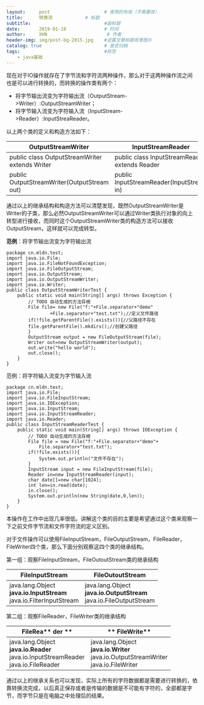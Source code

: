 ```yaml
---
layout:     post                    # 使用的布局（不需要改）
title:      转换流            # 标题 
subtitle:         					#副标题   
date:       2019-01-18              # 时间
author:     XHN                      # 作者
header-img: img/post-bg-2015.jpg    #这篇文章标题背景图片
catalog: true                       # 是否归档
tags:                               #标签
    - java基础
---
```


现在对于IO操作就存在了字节流和字符流两种操作，那么对于这两种操作流之间也是可以进行转换的，而转换的操作类有两个：

- 将字节输出流变为字符输出流（OutputStream->Writer）:OutputStreamWriter；
- 将字节输入流变为字符输入流（InputStream->Reader）:InputStreaReader。

以上两个类的定义和构造方法如下：


| **OutputStreamWriter** | **InputStreamReader** |
| --- | --- |
| public class OutputStreamWriter <BR>extends Writer | public class InputStreamReader<BR>extends Reader |
| public OutputStreamWriter(OutputStream out) | public InputStreamReader(InputStream in) |


通过以上的继承结构和构造方法可以清楚发现，既然OutputStreamWriter是Writer的子类，那么必然OutputStreamWriter可以通过Writer类执行对象的向上转型进行接收，而同时这个OutputStreamWriter类的构造方法可以接收OutputStream，这样就可以完成转型。

**范例**：将字节输出流变为字符输出流

	package cn.mldn.test;
	import java.io.File;
	import java.io.FileNotFoundException;
	import java.io.FileOutputStream;
	import java.io.OutputStream;
	import java.io.OutputStreamWriter;
	import java.io.Writer;
	public class OutputStreamWriterTest {
		public static void main(String[] args) throws Exception {
			// TODO 自动生成的方法存根
			File file= new File("f:"+File.separator+"demo"
					+File.separator+"test.txt");//定义文件路径
			if(!file.getParentFile().exists()){//父路径不存在
			file.getParentFile().mkdirs();//创建父路径
			}
			OutputStream output = new FileOutputStream(file);
			Writer out=new OutputStreamWriter(output);
			out.write("hello world");
			out.close();
		}
	}

范例：将字符输入流变为字节输入流

	package cn.mldn.test;
	import java.io.File;
	import java.io.FileInputStream;
	import java.io.IOException;
	import java.io.InputStream;
	import java.io.InputStreamReader;
	import java.io.Reader;
	public class InputStreamReaderTest {
		public static void main(String[] args) throws IOException {
			// TODO 自动生成的方法存根
			File file = new File("f:"+File.separator+"demo"+
				File.separator+"test.txt");
			if(!file.exists()){
				System.out.println("文件不存在");
			}
			InputStream input = new FileInputStream(file);
			Reader in=new InputStreamReader(input);
			char date[]=new char[1024];
			int len=in.read(date);
			in.close();
			System.out.println(new String(date,0,len));
		}
	}

本操作在工作中出现几率很低。讲解这个类的目的主要是希望通过这个类来观察一下之前文件字节流和文件字符流的定义区别。

对于文件操作可以使用FileInputStream，FileOutputStream，FileReader，FileWriter四个类，那么下面分别观察这四个类的继承结构。

第一组：观察FileInputStream，FileOutoutStream类的继承结构

| **FileInputStream** | **FileOutoutStream** |
| --- | --- |
| java.lang.Object<br> **java.io.InputStream** <br>java.io.FilterInputStream | java.lang.Object<br> **java.io.OutputStream** <br>java.io.FileOutputStream |




第二组：观察FileReader，FileWriter类的继承结构

| **FileRea**** der **|** FileWrite** |
| --- | --- |
| java.lang.Object<br> **java.io.Reader** <br>java.io.InputStreamReader<br>java.io.FileReader | java.lang.Object<br> **java.io.Writer** <br>java.io.OutputStreamWriter<br>java.io.FileWriter |




通过以上的继承关系也可以发现，实际上所有的字符数据都是需要进行转换的，依靠转换流完成，以后真正保存或者是传输的数据是不可能有字符的，全部都是字节，而字节只是在电脑之中处理后的结果。





